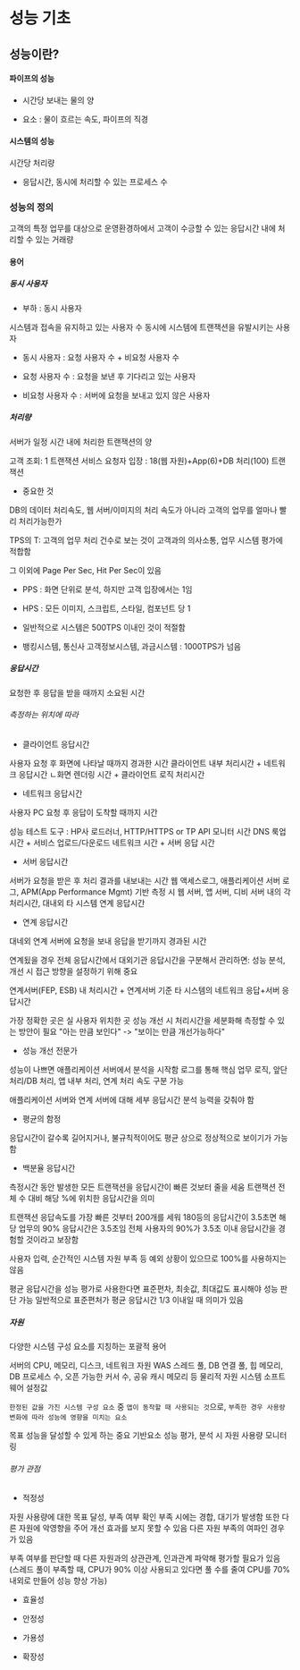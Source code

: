 # 성능 기초

## 성능이란?

#### 파이프의 성능

* 시간당 보내는 물의 양

* 요소 : 물이 흐르는 속도, 파이프의 직경

#### 시스템의 성능

시간당 처리량

* 응답시간, 동시에 처리할 수 있는 프로세스 수

### 성능의 정의

고객의 특정 업무를 대상으로 운영환경하에서 고객이 수긍할 수 있는 응답시간 내에 처리할 수 있는 거래량

#### 용어

##### 동시 사용자

* 부하 : 동시 사용자

시스템과 접속을 유지하고 있는 사용자 수
동시에 시스템에 트랜잭션을 유발시키는 사용자

* 동시 사용자 : 요청 사용자 수 + 비요청 사용자 수

* 요청 사용자 수 : 요청을 보낸 후 기다리고 있는 사용자

* 비요청 사용자 수 : 서버에 요청을 보내고 있지 않은 사용자

##### 처리량

서버가 일정 시간 내에 처리한 트랜잭션의 양

고객 조회: 1 트랜잭션
서비스 요청자 입장 : 18(웹 자원)+App(6)+DB 처리(100) 트랜잭션

* 중요한 것

DB의 데이터 처리속도, 웹 서버/이미지의 처리 속도가 아니라 고객의 업무를 얼마나 빨리 처리가능한가

TPS의 T: 고객의 업무 처리 건수로 보는 것이 고객과의 의사소통, 업무 시스템 평가에 적합함

그 이외에 Page Per Sec, Hit Per Sec이 있음

* PPS : 화면 단위로 분석, 하지만 고객 입장에서는 1임

* HPS : 모든 이미지, 스크립트, 스타일, 컴포넌트 당 1

* 일반적으로 시스템은 500TPS 이내인 것이 적절함

* 뱅킹시스템, 통신사 고객정보시스템, 과금시스템 : 1000TPS가 넘음

##### 응답시간

요청한 후 응답을 받을 때까지 소요된 시간

###### 측정하는 위치에 따라

* 클라이언트 응답시간

사용자 요청 후 화면에 나타날 때까지 경과한 시간
클라이언트 내부 처리시간 + 네트워크 응답시간
ㄴ화면 렌더링 시간 + 클라이언트 로직 처리시간

* 네트워크 응답시간

사용자 PC 요청 후 응답이 도착할 때까지 시간

성능 테스트 도구 : HP사 로드러너, HTTP/HTTPS or TP API 모니터 시간
DNS 룩업 시간 + 서비스 업로드/다운로드 네트워크 시간 + 서버 응답 시간

* 서버 응답시간

서버가 요청을 받은 후 처리 결과를 내보내는 시간
웹 액세스로그, 애플리케이션 서버 로그, APM(App Performance Mgmt) 기반 측정 시
웹 서버, 앱 서버, 디비 서버 내의 각 처리시간, 대내외 타 시스템 연계 응답시간

* 연계 응답시간

대네외 연계 서버에 요청을 보내 응답을 받기까지 경과된 시간

연계됬을 경우 전체 응답시간에서 대외기관 응답시간을 구분해서 관리하면:
    성능 분석, 개선 시 접근 방향을 설정하기 위해 중요

연계서버(FEP, ESB) 내 처리시간 + 연계서버 기준 타 시스템의 네트워크 응답+서버 응답시간

가장 정확한 곳은 실 사용자 위치한 곳
성능 개선 시 처리시간을 세분화해 측정할 수 있는 방안이 필요
"아는 만큼 보인다" -> "보이는 만큼 개선가능하다"

* 성능 개선 전문가

성능이 나쁘면 애플리케이션 서버에서 분석을 시작함
로그를 통해 핵심 업무 로직, 앞단 처리/DB 처리, 앱 내부 처리, 연계 처리 속도 구분 가능

애플리케이션 서버와 연계 서버에 대해 세부 응답시간 분석 능력을 갖춰야 함

* 평균의 함정

응답시간이 갈수록 길어지거나, 불규칙적이어도 평균 상으로 정상적으로 보이기가 가능함

* 백분율 응답시간

측정시간 동안 발생한 모든 트랜잭션을 응답시간이 빠른 것보터 줄을 세움
트랜잭션 전체 수 대비 해당 %에 위치한 응답시간을 의미

트랜잭션 응답속도를 가장 빠른 것부터 200개를 세워 180등의 응답시간이 3.5초면 해당 업무의 90% 응답시간은 3.5초임
전체 사용자의 90%가 3.5초 이내 응답시간을 경험할 것이라고 보장함

사용자 입력, 순간적인 시스템 자원 부족 등 예외 상황이 있으므로 100%를 사용하지는 않음

평균 응답시간을 성능 평가로 사용한다면 표준편차, 최솟값, 최대값도 표시해야 성능 판단 가능
일반적으로 표준편처가 평균 응답시간 1/3 이내일 때 의미가 있음

##### 자원

다양한 시스템 구성 요소를 지칭하는 포괄적 용어

서버의 CPU, 메모리, 디스크, 네트워크 자원
WAS 스레드 풀, DB 연결 풀, 힙 메모리, DB 프로세스 수, 오픈 가능한 커서 수, 공유 캐시 메모리 등 물리적 자원
시스템 소프트웨어 설정값

`한정된 값을 가진 시스템 구성 요소` 중 `앱이 동작할 때 사용되는 것`으로, `부족한 경우 사용량 변화에 따라 성능에 영향을 미치는 요소`

목표 성능을 달성할 수 있게 하는 중요 기반요소
성능 평가, 분석 시 자원 사용량 모니터링

###### 평가 관점

* 적정성

자원 사용량에 대한 목표 달성, 부족 여부 확인
부족 시에는 경합, 대기가 발생함
또한 다른 자원에 악영향을 주어 개선 효과를 보지 못할 수 있음
다른 자원 부족의 여파인 경우가 있음


부족 여부를 판단할 때 다른 자원과의 상관관계, 인과관계 파악해 평가할 필요가 있음
(스레드 풀이 부족할 때, CPU가 90% 이상 사용되고 있다면 풀 수를 줄여 CPU를 70% 내외로 만들어 성능 향상 가능)

* 효율성



* 안정성

* 가용성

* 확장성